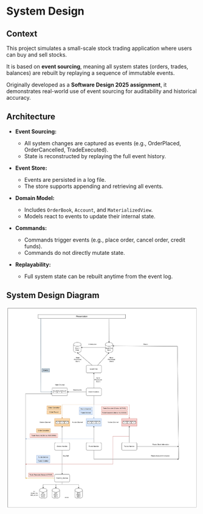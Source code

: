 # System Design

## Context

This project simulates a small-scale stock trading application where users can buy and sell stocks.

It is based on **event sourcing**, meaning all system states (orders, trades, balances) are rebuilt by replaying a sequence of immutable events.

Originally developed as a **Software Design 2025 assignment**, it demonstrates real-world use of event sourcing for auditability and historical accuracy.

## Architecture

- **Event Sourcing:**
    - All system changes are captured as events (e.g., OrderPlaced, OrderCancelled, TradeExecuted).
    - State is reconstructed by replaying the full event history.

- **Event Store:**
    - Events are persisted in a log file.
    - The store supports appending and retrieving all events.

- **Domain Model:**
    - Includes `OrderBook`, `Account`, and `MaterializedView`.
    - Models react to events to update their internal state.

- **Commands:**
    - Commands trigger events (e.g., place order, cancel order, credit funds).
    - Commands do not directly mutate state.

- **Replayability:**
    - Full system state can be rebuilt anytime from the event log.

## System Design Diagram

![System Design Diagram](./docs/system_design.png)
